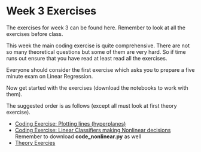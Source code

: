 # Week 3 Exercises
The exercises for week 3 can be found here. Remember to look at all the exercises before class.

This week the main coding exercise is quite comprehensive.
There are not so many theoretical questions but some of them are very hard.
So if time runs out ensure that you have read at least read all the exercises.

Everyone should consider the first exercise which asks you to prepare a five minute exam on Linear Regression.

Now get started with the exercises (download the notebooks to work with them).

The suggested order is as follows (except all must look at first theory exercise).
* [Coding Exercise: Plotting lines (hyperplanes)](hyperplanes.ipynb)
* [Coding Exercise: Linear Classifiers making Nonlinear decisions](description_nonlinear.ipynb)
Remember to download **code_nonlinear.py** as well
* [Theory Exercies](theory.ipynb)
